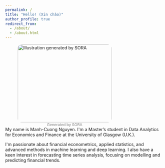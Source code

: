 ```yaml
---
permalink: /
title: "Hello! (Xin chào)"
author_profile: true
redirect_from: 
  - /about/
  - /about.html
---
```


<figure class="align-right" style="width:300px; height: 250px">
  <img src="/manhcuong.github.io/images/about1.webp" alt="Illustration generated by SORA" style="width:100%; border-radius:12px;">
  <figcaption style="font-size:12px; color:gray; text-align:center;">Generated by SORA</figcaption>
</figure>


My name is Manh-Cuong Nguyen. I'm a Master’s student in Data Analytics for Economics and Finance at the University of Glasgow (U.K.). 

I'm passionate about financial econometrics, applied statistics, and advanced methods in machine learning and deep learning. I also have a keen interest in forecasting time series analysis, focusing on modelling and predicting financial trends.
